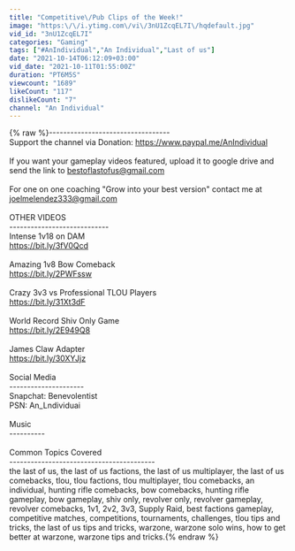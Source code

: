 ```yaml
---
title: "Competitive\/Pub Clips of the Week!"
image: "https:\/\/i.ytimg.com\/vi\/3nU1ZcqEL7I\/hqdefault.jpg"
vid_id: "3nU1ZcqEL7I"
categories: "Gaming"
tags: ["#AnIndividual","An Individual","Last of us"]
date: "2021-10-14T06:12:09+03:00"
vid_date: "2021-10-11T01:55:00Z"
duration: "PT6M5S"
viewcount: "1689"
likeCount: "117"
dislikeCount: "7"
channel: "An Individual"
---
```

{% raw %}----------------------------------<br />Support the channel via Donation: <a rel="nofollow" target="blank" href="https://www.paypal.me/AnIndividual">https://www.paypal.me/AnIndividual</a><br /><br />If you want your gameplay videos featured, upload it to google drive and send the link to bestoflastofus@gmail.com<br /><br />For one on one coaching &quot;Grow into your best version&quot; contact me at joelmelendez333@gmail.com<br /><br />OTHER VIDEOS<br />----------------------------<br />Intense 1v18 on DAM<br /><a rel="nofollow" target="blank" href="https://bit.ly/3fV0Qcd">https://bit.ly/3fV0Qcd</a><br /><br />Amazing 1v8 Bow Comeback<br /><a rel="nofollow" target="blank" href="https://bit.ly/2PWFssw">https://bit.ly/2PWFssw</a><br /><br />Crazy 3v3 vs Professional TLOU Players<br /><a rel="nofollow" target="blank" href="https://bit.ly/31Xt3dF">https://bit.ly/31Xt3dF</a><br /><br />World Record Shiv Only Game<br /><a rel="nofollow" target="blank" href="https://bit.ly/2E949Q8">https://bit.ly/2E949Q8</a><br /><br />James Claw Adapter<br /><a rel="nofollow" target="blank" href="https://bit.ly/30XYJjz">https://bit.ly/30XYJjz</a><br /><br />Social Media<br />---------------------<br />Snapchat: Benevolentist<br />PSN: An_Lndividuai<br /><br />Music<br />----------<br /><br />Common Topics Covered<br />-----------------------------------------<br />the last of us, the last of us factions, the last of us multiplayer, the last of us comebacks, tlou, tlou factions, tlou multiplayer, tlou comebacks, an individual, hunting rifle comebacks, bow comebacks, hunting rifle gameplay, bow gameplay, shiv only, revolver only, revolver gameplay, revolver comebacks, 1v1, 2v2, 3v3, Supply Raid, best factions gameplay, competitive matches, competitions, tournaments, challenges, tlou tips and tricks, the last of us tips and tricks, warzone, warzone solo wins, how to get better at warzone, warzone tips and tricks.{% endraw %}
